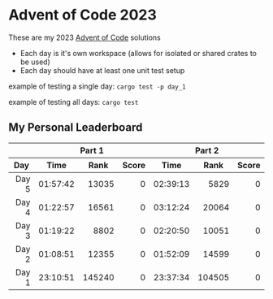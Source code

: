# Advent of Code 2023

These are my 2023 [Advent of Code](https://adventofcode.com/) solutions

- Each day is it's own workspace (allows for isolated or shared crates to be used)
- Each day should have at least one unit test setup

example of testing a single day:
`cargo test -p day_1`

example of testing all days:
`cargo test`

## My Personal Leaderboard

<table>
    <thead>
        <tr>
            <th></th>
            <th colspan="3" style="text-align:center;">Part 1</th>
            <th colspan="3" style="text-align:center;">Part 2</th>
        </tr>
        <tr>
            <th style="text-align: center;">Day</th>
            <th style="text-align: center;">Time</th>
            <th style="text-align: center;">Rank</th>
            <th style="text-align: center;">Score</th>
            <th style="text-align: center;">Time</th>
            <th style="text-align: center;">Rank</th>
            <th style="text-align: center;">Score</th>
        </tr>
    </thead>
    <tbody>
        <tr>
            <td style="text-align: right;">Day 5</td>
            <td style="text-align: right;">01:57:42</td>
            <td style="text-align: right;">13035</td>
            <td style="text-align: right;">0</td>
            <td style="text-align: right;">02:39:13</td>
            <td style="text-align: right;">5829</td>
            <td style="text-align: right;">0</td>
        </tr>
        <tr>
            <td style="text-align: right;">Day 4</td>
            <td style="text-align: right;">01:22:57</td>
            <td style="text-align: right;">16561</td>
            <td style="text-align: right;">0</td>
            <td style="text-align: right;">03:12:24</td>
            <td style="text-align: right;">20064</td>
            <td style="text-align: right;">0</td>
        </tr>
        <tr>
            <td style="text-align: right;">Day 3</td>
            <td style="text-align: right;">01:19:22</td>
            <td style="text-align: right;">8802</td>
            <td style="text-align: right;">0</td>
            <td style="text-align: right;">02:20:50</td>
            <td style="text-align: right;">10051</td>
            <td style="text-align: right;">0</td>
        </tr>
        <tr>
            <td style="text-align: right;">Day 2</td>
            <td style="text-align: right;">01:08:51</td>
            <td style="text-align: right;">12355</td>
            <td style="text-align: right;">0</td>
            <td style="text-align: right;">01:52:09</td>
            <td style="text-align: right;">14599</td>
            <td style="text-align: right;">0</td>
        </tr>
        <tr>
            <td style="text-align: right;">Day 1</td>
            <td style="text-align: right;">23:10:51</td>
            <td style="text-align: right;">145240</td>
            <td style="text-align: right;">0</td>
            <td style="text-align: right;">23:37:34</td>
            <td style="text-align: right;">104505</td>
            <td style="text-align: right;">0</td>
        </tr>
    </tbody>
</table>
